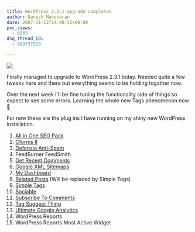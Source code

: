 ```yaml
---
title: WordPress 2.3.1 upgrade completed
author: Danesh Manoharan
date: 2007-11-13T14:40:55+00:00
pvc_views:
  - 6565
dsq_thread_id:
  - 889737919

---
```

![][1]

Finally managed to upgrade to WordPress 2.3.1 today. Needed quite a few tweaks here and there but everything seems to be holding togather now.

Over the next week I'll be fine tuning the functionality side of things so expect to see some errors. Learning the whole new Tags phenomenon now 🙂

For now these are the plug ins I have running on my shiny new WordPress installation.

  1. [All in One SEO Pack][2]
  2. [Cforms II][3]
  3. [Defensio Anti-Spam][4]
  4. FeedBurner FeedSmith
  5. [Get Recent Comments][5]
  6. [Google XML Sitemaps][6]
  7. [My Dashboard][7]
  8. [Related Posts][8] (Will be replaced by Simple Tags)
  9. [Simple Tags][9]
 10. [Sociable][10]
 11. [Subscribe To Comments][11]
 12. [Tag Suggest Thing][12]
 13. [Ultimate Google Analytics][13]
 14. WordPress Reports
 15. WordPress Reports Most Active Widget

 [1]: http://img212.imageshack.us/img212/1458/wp20squarebuttonhm5.gif
 [2]: http://wp.uberdose.com/2007/03/24/all-in-one-seo-pack/
 [3]: http://www.deliciousdays.com/cforms-plugin
 [4]: http://defensio.com/
 [5]: http://blog.jodies.de/archiv/2004/11/13/recent-comments/
 [6]: http://www.arnebrachhold.de/redir/sitemap-home/
 [7]: http://dev.clearskys.net/Wordpress/MyDashboard
 [8]: http://www.w-a-s-a-b-i.com/archives/2006/02/02/wordpress-related-entries-20/
 [9]: http://wordpress.org/extend/plugins/simple-tags
 [10]: http://push.cx/sociable
 [11]: http://txfx.net/code/wordpress/subscribe-to-comments/
 [12]: http://www.neato.co.nz/wordpress-things/tag-suggest-thing
 [13]: http://www.oratransplant.nl/uga